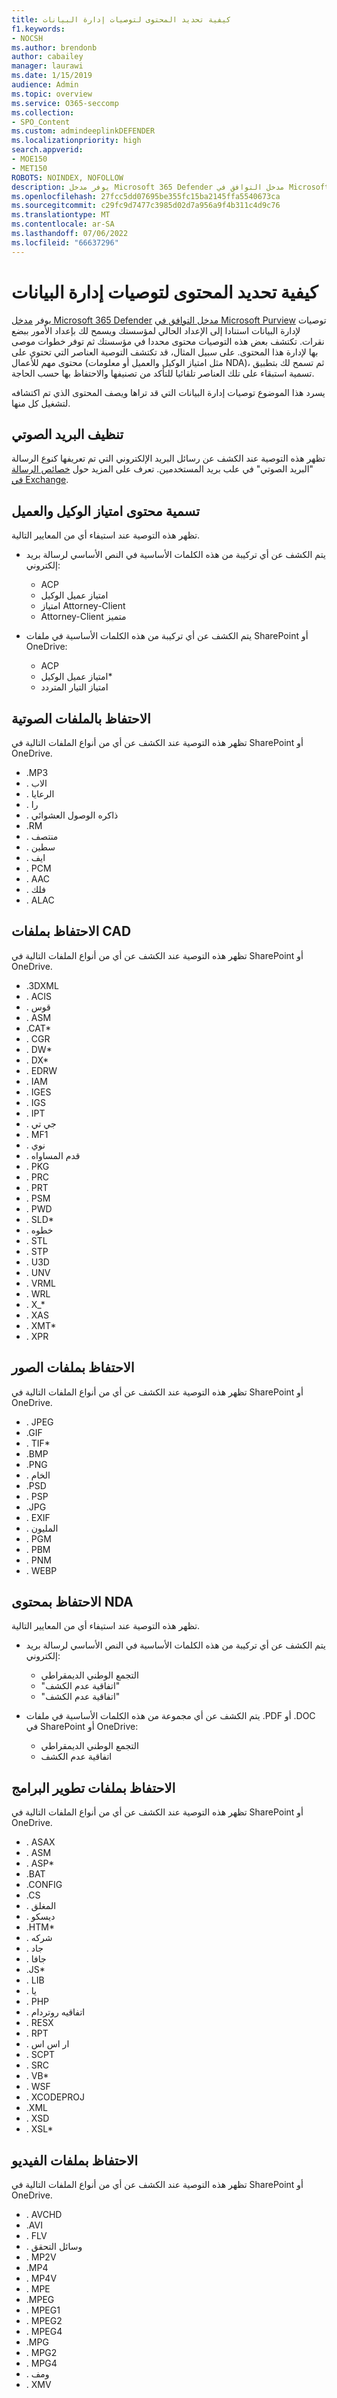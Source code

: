 ```yaml
---
title: كيفية تحديد المحتوى لتوصيات إدارة البيانات
f1.keywords:
- NOCSH
ms.author: brendonb
author: cabailey
manager: laurawi
ms.date: 1/15/2019
audience: Admin
ms.topic: overview
ms.service: O365-seccomp
ms.collection:
- SPO_Content
ms.custom: admindeeplinkDEFENDER
ms.localizationpriority: high
search.appverid:
- MOE150
- MET150
ROBOTS: NOINDEX, NOFOLLOW
description: يوفر مدخل Microsoft 365 Defender مدخل التوافق في Microsoft Purview توصيات لإدارة البيانات استنادا إلى الإعداد الحالي لمؤسستك ويسمح لك بإعداد الأشياء ببضع نقرات. تكتشف بعض هذه التوصيات محتوى محددا في مؤسستك ثم توفر خطوات موصى بها لإدارة هذا المحتوى. على سبيل المثال، قد تكتشف التوصية العناصر التي تحتوي على محتوى مهم للأعمال (مثل امتياز الوكيل والعميل أو معلومات NDA)، ثم تسمح لك بتطبيق تسمية استبقاء على تلك العناصر تلقائيا للتأكد من تصنيفها والاحتفاظ بها حسب الحاجة. يسرد هذا الموضوع توصيات إدارة البيانات التي قد تراها ويصف المحتوى الذي تم اكتشافه لتشغيل كل منها.
ms.openlocfilehash: 27fcc5dd07695be355fc15ba2145ffa5540673ca
ms.sourcegitcommit: c29fc9d7477c3985d02d7a956a9f4b311c4d9c76
ms.translationtype: MT
ms.contentlocale: ar-SA
ms.lasthandoff: 07/06/2022
ms.locfileid: "66637296"
---
```

# <a name="how-content-is-identified-for-data-governance-recommendations"></a>كيفية تحديد المحتوى لتوصيات إدارة البيانات

يوفر <a href="https://go.microsoft.com/fwlink/p/?linkid=2077139" target="_blank">مدخل Microsoft 365 Defender</a> <a href="https://go.microsoft.com/fwlink/p/?linkid=2077149" target="_blank">مدخل التوافق في Microsoft Purview</a> توصيات لإدارة البيانات استنادا إلى الإعداد الحالي لمؤسستك ويسمح لك بإعداد الأمور ببضع نقرات. تكتشف بعض هذه التوصيات محتوى محددا في مؤسستك ثم توفر خطوات موصى بها لإدارة هذا المحتوى. على سبيل المثال، قد تكتشف التوصية العناصر التي تحتوي على محتوى مهم للأعمال (مثل امتياز الوكيل والعميل أو معلومات NDA)، ثم تسمح لك بتطبيق تسمية استبقاء على تلك العناصر تلقائيا للتأكد من تصنيفها والاحتفاظ بها حسب الحاجة.

يسرد هذا الموضوع توصيات إدارة البيانات التي قد تراها ويصف المحتوى الذي تم اكتشافه لتشغيل كل منها.

## <a name="clean-up-voicemail"></a>تنظيف البريد الصوتي

تظهر هذه التوصية عند الكشف عن رسائل البريد الإلكتروني التي تم تعريفها كنوع الرسالة "البريد الصوتي" في علب بريد المستخدمين. تعرف على المزيد حول [خصائص الرسالة في Exchange](/exchange/policy-and-compliance/ediscovery/message-properties-and-search-operators#searchable-properties-in-exchange).

## <a name="label-attorney-client-privilege-content"></a>تسمية محتوى امتياز الوكيل والعميل

تظهر هذه التوصية عند استيفاء أي من المعايير التالية.

- يتم الكشف عن أي تركيبة من هذه الكلمات الأساسية في النص الأساسي لرسالة بريد إلكتروني:
  - ACP
  - امتياز عميل الوكيل
  - امتياز Attorney-Client
  - Attorney-Client متميز

- يتم الكشف عن أي تركيبة من هذه الكلمات الأساسية في ملفات SharePoint أو OneDrive:
  - ACP
  - امتياز عميل الوكيل*
  - امتياز التيار المتردد

## <a name="retain-audio-files"></a>الاحتفاظ بالملفات الصوتية

تظهر هذه التوصية عند الكشف عن أي من أنواع الملفات التالية في SharePoint أو OneDrive.

- .MP3
- . الاب
- . الرعايا
- . را
- . ذاكره الوصول العشوائي
- .RM
- . منتصف
- . سطين
- . ايف
- . PCM
- . AAC
- . فلك
- . ALAC

## <a name="retain-cad-files"></a>الاحتفاظ بملفات CAD

تظهر هذه التوصية عند الكشف عن أي من أنواع الملفات التالية في SharePoint أو OneDrive.

- .3DXML
- . ACIS
- . قوس
- . ASM
- .CAT*
- . CGR
- . DW*
- . DX*
- . EDRW
- . IAM
- . IGES
- . IGS
- . IPT
- . جي تي
- . MF1
- . نوي
- . قدم المساواه
- . PKG
- . PRC
- . PRT
- . PSM
- . PWD
- . SLD*
- . خطوه
- . STL
- . STP
- . U3D
- . UNV
- . VRML
- . WRL
- . X_*
- . XAS
- . XMT*
- . XPR

## <a name="retain-image-files"></a>الاحتفاظ بملفات الصور

تظهر هذه التوصية عند الكشف عن أي من أنواع الملفات التالية في SharePoint أو OneDrive.

- . JPEG
- .GIF
- . TIF*
- .BMP
- .PNG
- . الخام
- .PSD
- . PSP
- .JPG
- . EXIF
- . المليون
- . PGM
- . PBM
- . PNM
- . WEBP

## <a name="retain-nda-content"></a>الاحتفاظ بمحتوى NDA

تظهر هذه التوصية عند استيفاء أي من المعايير التالية.

- يتم الكشف عن أي تركيبة من هذه الكلمات الأساسية في النص الأساسي لرسالة بريد إلكتروني:
  - التجمع الوطني الديمقراطي
  - "اتفاقية عدم الكشف"
  - "اتفاقية عدم الكشف"

- يتم الكشف عن أي مجموعة من هذه الكلمات الأساسية في ملفات .PDF أو .DOC في SharePoint أو OneDrive:
  - التجمع الوطني الديمقراطي
  - اتفاقية عدم الكشف

## <a name="retain-software-development-files"></a>الاحتفاظ بملفات تطوير البرامج

تظهر هذه التوصية عند الكشف عن أي من أنواع الملفات التالية في SharePoint أو OneDrive.

- . ASAX
- . ASM
- . ASP*
- .BAT
- .CONFIG
- .CS
- . المغلق
- . ديسكو
- .HTM*
- . شركه
- . جاد
- . جافا
- .JS*
- . LIB
- . يا
- . PHP
- . اتفاقيه روتردام
- . RESX
- . RPT
- . ار اس اس
- . SCPT
- . SRC
- . VB*
- . WSF
- . XCODEPROJ
- .XML
- . XSD
- . XSL*

## <a name="retain-video-files"></a>الاحتفاظ بملفات الفيديو

تظهر هذه التوصية عند الكشف عن أي من أنواع الملفات التالية في SharePoint أو OneDrive.

- . AVCHD
- .AVI
- . FLV
- . وسائل التحقق
- . MP2V
- .MP4
- . MP4V
- . MPE
- .MPEG
- . MPEG1
- . MPEG2
- . MPEG4
- .MPG
- . MPG2
- . MPG4
- . ومف
- . XMV
